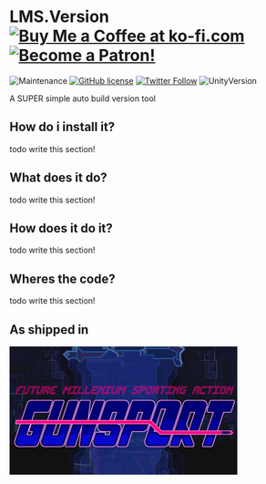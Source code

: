 # LMS.Version    <a href='https://ko-fi.com/A08215TT' target='_blank'><img height='46' style='border:0px;height:46px;' src='https://az743702.vo.msecnd.net/cdn/kofi3.png?v=0' border='0' alt='Buy Me a Coffee at ko-fi.com' /></a> <a href='https://www.patreon.com/bePatron?u=7061709' target='_blank'><img height='46' style='border:0px;height:46px;' src='https://c5.patreon.com/external/logo/become_a_patron_button@2x.png' border='0' alt='Become a Patron!' /></a>
![Maintenance](https://img.shields.io/maintenance/yes/2021) [![GitHub license](https://img.shields.io/github/license/LotteMakesStuff/SimplePhysicsDemo)](https://github.com/LotteMakesStuff/SimplePhysicsDemo/blob/master/LICENSE)
[![Twitter Follow](https://img.shields.io/twitter/follow/LotteMakesStuff?label=follow&style=social)](https://twitter.com/LotteMakesStuff) ![UnityVersion](https://img.shields.io/badge/made%20with%20unity-2019.4-blue?logo=unity)

A SUPER simple auto build version tool

## How do i install it?
todo write this section!

## What does it do?
todo write this section!

## How does it do it?
todo write this section!

## Wheres the code?
todo write this section!

## As shipped in
[![Gunsport](https://github.com/LotteMakesStuff/LotteMakesStuff/blob/master/gunsport.png)](https://gunsport.tv/)
